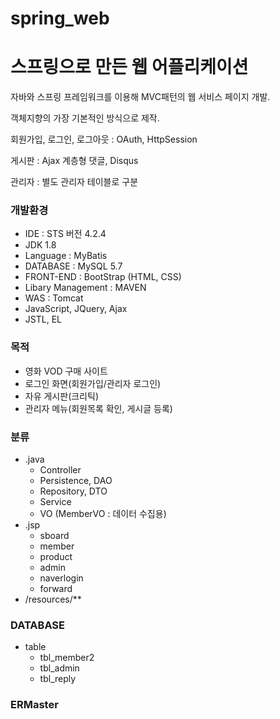 # spring_web

스프링으로 만든 웹 어플리케이션
=============================

자바와 스프링 프레임워크를 이용해 MVC패턴의 웹 서비스 페이지 개발.

객체지향의 가장 기본적인 방식으로 제작.

회원가입, 로그인, 로그아웃 : OAuth, HttpSession

게시판 : Ajax 계층형 댓글, Disqus

관리자 : 별도 관리자 테이블로 구분


### 개발환경
- IDE : STS 버전 4.2.4
- JDK 1.8
- Language : MyBatis
- DATABASE : MySQL 5.7
- FRONT-END : BootStrap (HTML, CSS)
- Libary Management : MAVEN
- WAS : Tomcat
- JavaScript, JQuery, Ajax
- JSTL, EL

### 목적
- 영화 VOD 구매 사이트
- 로그인 화면(회원가입/관리자 로그인)
- 자유 게시판(크리틱)
- 관리자 메뉴(회원목록 확인, 게시글 등록)

### 분류
- .java
  - Controller
  - Persistence, DAO
  - Repository, DTO
  - Service
  - VO (MemberVO : 데이터 수집용)
- .jsp
  - sboard
  - member
  - product
  - admin
  - naverlogin
  - forward
- /resources/**

### DATABASE
- table
  - tbl_member2
  - tbl_admin
  - tbl_reply
  
### ERMaster
